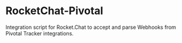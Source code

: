 # RocketChat-Pivotal
Integration script for Rocket.Chat to accept and parse Webhooks from Pivotal Tracker integrations.
